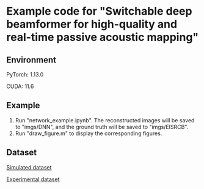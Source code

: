 # Example code for "Switchable deep beamformer for high-quality and real-time passive acoustic mapping"
## Environment
PyTorch: 1.13.0

CUDA: 11.6

## Example
1. Run "network_example.ipynb".
The reconstructed images will be saved to "imgs/DNN", and the ground truth will be saved to "imgs/EISRCB".
2. Run "draw_figure.m" to display the corresponding figures.

## Dataset
[Simulated dataset](https://zenodo.org/records/16407483?preview=1&token=eyJhbGciOiJIUzUxMiJ9.eyJpZCI6IjA5NDZlZTBlLWVkMDYtNDIzOS1iNDY3LTBhYWEzMzM4YzQzOSIsImRhdGEiOnt9LCJyYW5kb20iOiI1YTYwM2RlOGVlZmEyZDBmNjYzMzAwNjk0M2U0MTExMiJ9.jv-ed3HXwtKnjFub7UZamHtlEkTlEVSSxVFzdO4XaUNrNzrBHreBfA4xPYYvZcoFISk2LkpEtnUzraVzHbzc5g)

[Experimental dataset](https://zenodo.org/records/16521895?preview=1&token=eyJhbGciOiJIUzUxMiJ9.eyJpZCI6IjNiZjM2MDlhLTY0MjAtNGRkZi1hZTJjLTZmYjA1Zjg4ZWFhYyIsImRhdGEiOnt9LCJyYW5kb20iOiI5MjY3YWI1YjY4MTJkZDNhYTA3NjA3MDQ0N2Y1MjdiNiJ9.bQhxcRBlYgzHC5gl1h02yUlX4WLiyqXoyPAAhQ9L6Tp-Go37y_GH9XhoS2nS-Cfg7romwHqUwTR2Hsrkzgq6Dw)
